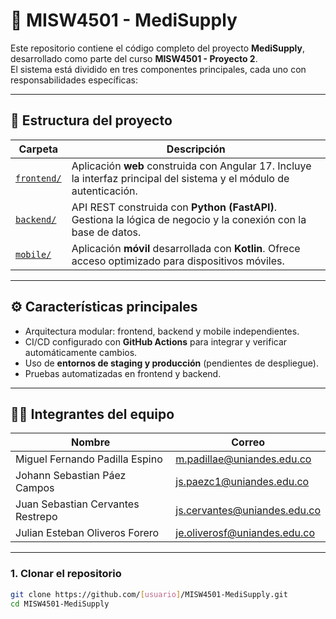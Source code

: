 # 🏥 MISW4501 - MediSupply

Este repositorio contiene el código completo del proyecto **MediSupply**, desarrollado como parte del curso **MISW4501 - Proyecto 2**.  
El sistema está dividido en tres componentes principales, cada uno con responsabilidades específicas:

---

## 🧩 Estructura del proyecto

| Carpeta | Descripción |
|----------|--------------|
| [`frontend/`](./frontend/README.md) | Aplicación **web** construida con Angular 17. Incluye la interfaz principal del sistema y el módulo de autenticación. |
| [`backend/`](./backend/README.md) | API REST construida con **Python (FastAPI)**. Gestiona la lógica de negocio y la conexión con la base de datos. |
| [`mobile/`](./mobile/README.md) | Aplicación **móvil** desarrollada con **Kotlin**. Ofrece acceso optimizado para dispositivos móviles. |

---

## ⚙️ Características principales

- Arquitectura modular: frontend, backend y mobile independientes.
- CI/CD configurado con **GitHub Actions** para integrar y verificar automáticamente cambios.
- Uso de **entornos de staging y producción** (pendientes de despliegue).
- Pruebas automatizadas en frontend y backend.

---

## 🧑‍💻 Integrantes del equipo

| Nombre                            | Correo                       |
|-----------------------------------|------------------------------|
| Miguel Fernando Padilla Espino    | m.padillae@uniandes.edu.co   |
| Johann Sebastian Páez Campos      | js.paezc1@uniandes.edu.co    |
| Juan Sebastian Cervantes Restrepo | js.cervantes@uniandes.edu.co |
| Julian Esteban Oliveros Forero    | je.oliverosf@uniandes.edu.co |

---

### 1. Clonar el repositorio
```bash
git clone https://github.com/[usuario]/MISW4501-MediSupply.git
cd MISW4501-MediSupply